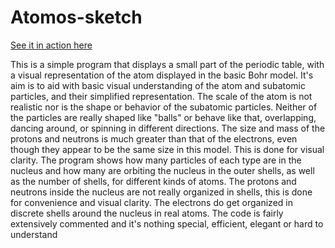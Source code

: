 # Atomos-sketch
[See it in action here](http://flamerinus.byethost7.com/atomos/)

This is a simple program that displays a small part of the periodic table, with a visual representation of the atom displayed in the basic Bohr model.
It's aim is to aid with basic visual understanding of the atom and subatomic particles, and their simplified representation.
The scale of the atom is not realistic nor is the shape or behavior of the subatomic particles.
Neither of the particles are really shaped like "balls" or behave like that, overlapping, dancing around, or spinning in different directions.
The size and mass of the protons and neutrons is much greater than that of the electrons, even though they appear to be the same size in this model. This is done for visual clarity.
The program shows how many particles of each type are in the nucleus and how many are orbiting the nucleus in the outer shells, as well as the number of shells, for different kinds of atoms.
The protons and neutrons inside the nucleus are not really organized in shells, this is done for convenience and visual clarity.
The electrons do get organized in discrete shells around the nucleus in real atoms.
The code is fairly extensively commented and it's nothing special, efficient, elegant or hard to understand
